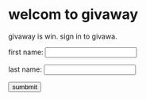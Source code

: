 <!DOCTYPE html>
<html>
<head>
<title>welcom to givaway</title>
</head>
<body>

<h1>welcom to givaway</h1>
<p>givaway is win. sign in to givawa.</p>
<form>
  <label for="name">first name:</label>
  <input type="text" id="name" name="name">
  <div>
  
  <label for="name">last name:</label>
  <input type="text" id="name" name="name">
  
  

  <!-- Google reCAPTCHA widget -->
  <div class="g-recaptcha" data-sitekey="6Ld-dt8rAAAAANl2faPe7JMRj22Xxl8VUNF8orBK"></div>

  <button onclick="alert('ok so u hav to wat til satuday to se who won a gif in da givaway.')">sumbmit</button>

</form>

<!-- Load reCAPTCHA API -->
<script src="https://www.google.com/recaptcha/api.js" async defer></script>
</form>
</body>
</html>
